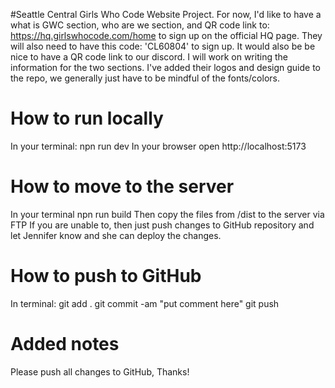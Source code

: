 #Seattle Central Girls Who Code Website Project. For now, I'd like to have a what is GWC section, who are we section, and QR code link to: https://hq.girlswhocode.com/home to sign up on the official HQ page.
They will also need to have this code: 'CL60804' to sign up. It would also be be nice to have a QR code link to our discord. I will work on writing the
information for the two sections. I've added their logos and design guide to the repo, we generally just have to be mindful of the fonts/colors.

# How to run locally

In your terminal: npn run dev
In your browser open http://localhost:5173

# How to move to the server

In your terminal npn run build
Then copy the files from /dist to the server via FTP
If you are unable to, then just push changes to GitHub repository and let Jennifer know and she can deploy the changes.

# How to push to GitHub

In terminal:
git add .
git commit -am "put comment here"
git push

# Added notes

Please push all changes to GitHub, Thanks!
